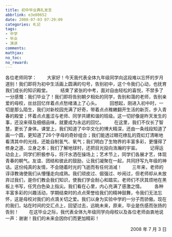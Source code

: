 ```yaml
---
title: 初中毕业典礼发言
abbrlink: e3e80652
date: 2008-07-03 07:29:09
categories: 札记
tags:
- 中学
- 毕业
- 演讲
comments:
mathjax:
no_toc:
no_reward:
---
```

各位老师同学：
　　大家好！今天我代表全体九年级同学向这段难以忘怀的岁月道别！我们即将为初中生活画上圆满的句号，告别初中，这个令我们心动，也抚育我们成长的知识殿堂。
　　结束了紧张的中考，面对自由轻松的喜悦，不禁多了一分感慨：我们毕业了！我们即将告别朝夕相处的同学，告别和蔼的老师，告别亲爱的母校，丝丝回忆伴着点点愁绪涌上了心头。
　　回想起，刚进入初中时，一切是那么陌生，我们对新校园充满了好奇，带着点点稚嫩翻开生活的新页，步入青春的殿堂；怀着点点羞涩与老师、同学共建和谐的班级。这一切好像是昨天发生的事，还没来得及细细品味，就要成为永远的回忆。<!-- more -->
　　在这里，我们不仅长了智慧，更长了身体。课堂上，我们知道了中华文化的博大精深，还由一条线段知道了画一个圆，更知道了26个字母的奇妙组合；我们能透过眼花缭乱的霓虹灯清晰地看清其中的光线，还能自制氢气、氧气；我们明白了生物界的丰富多彩，更懂得了修身之道、立身之本；我们了解地球村，还把目光投向浩瀚的宇宙。
　　记得运动会上，同学们积极参与，将汗水洒在操场上；艺术节上，同学们各展才艺，体现青春的朝气。友谊、团结和彼此的鼓励，让我们凝聚在一起，共同抒写九年级的神话。这份纯真的友情，不会随着时光的飞逝而有任何消减！
　　三年来，老师的谆谆教诲使我们从懵懂走向成熟。我们顽皮过、倔强过、吵闹过，但老师却从未放弃过我们，是你们教会我们知识，使我们学会耐心和踏实。老师们不厌其烦地在黑板上书写，任凭白色染上指尖。我们看在心里，内心充满了感激之情。
　　各种丰富多彩的兴趣活动，学期结束时的点点荣誉给我们的精神鼓舞，令我们无法忘怀，这是母校对我们的点滴关切之爱。我们以身为实验中学的一分子而骄傲。现在的我们，站在时间的交汇点上，回望过去，远眺未来，原来，毕业是伤感而张扬的告别！
　　在这毕业之际，我代表全体九年级同学向母校以及各位老师由衷地说一声：谢谢！我们的未来会因你们而更加精彩！

<p align="right">
2008 年 7 月 3 日
